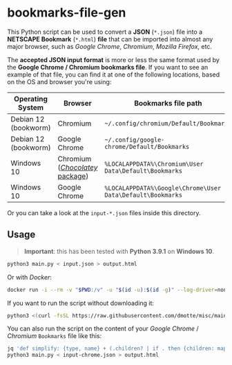 # bookmarks-file-gen

This Python script can be used to convert a **JSON** (`*.json`) file into a **NETSCAPE Bookmark** (`*.html`) **file** that can be imported into almost any major browser, such as _Google Chrome_, _Chromium_, _Mozilla Firefox_, etc.

The **accepted JSON input format** is more or less the same format used by the **Google Chrome / Chromium bookmarks file**. If you want to see an example of that file, you can find it at one of the following locations, based on the OS and browser you're using:

| Operating System     | Browser                                                                               | Bookmarks file path                                        |
| -------------------- | ------------------------------------------------------------------------------------- | ---------------------------------------------------------- |
| Debian 12 (bookworm) | Chromium                                                                              | `~/.config/chromium/Default/Bookmarks`                     |
| Debian 12 (bookworm) | Google Chrome                                                                         | `~/.config/google-chrome/Default/Bookmarks`                |
| Windows 10           | Chromium ([_Chocolatey_ package](https://community.chocolatey.org/packages/chromium)) | `%LOCALAPPDATA%\Chromium\User Data\Default\Bookmarks`      |
| Windows 10           | Google Chrome                                                                         | `%LOCALAPPDATA%\Google\Chrome\User Data\Default\Bookmarks` |

Or you can take a look at the `input-*.json` files inside this directory.

## Usage

> **Important**: this has been tested with **Python 3.9.1** on **Windows 10**.

```bash
python3 main.py < input.json > output.html
```

Or with _Docker_:

```bash
docker run -i --rm -v "$PWD:/v" -u "$(id -u):$(id -g)" --log-driver=none python:3 python3 /v/main.py < input.json > output.html
```

If you want to run the script without downloading it:

```bash
python3 <(curl -fsSL https://raw.githubusercontent.com/dmotte/misc/main/python-scripts/bookmarks-file-gen/main.py) < input.json > output.html
```

You can also run the script on the content of your _Google Chrome_ / _Chromium_ `Bookmarks` file like this:

```bash
jq 'def simplify: {type, name} + (.children? | if . then {children: map(simplify)} else {} end) + if .url then {url} else {} end; .roots | [.bookmark_bar, .other, .synced] | map(simplify)' ~/.config/chromium/Default/Bookmarks > input-chrome.json
python3 main.py < input-chrome.json > output.html
```
